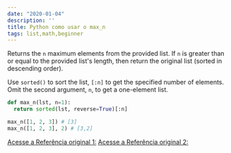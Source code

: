 ```yaml
---
date: "2020-01-04"
description: ''
title: Python como usar o max_n
tags: list,math,beginner
---
```


Returns the `n` maximum elements from the provided list. 
If `n` is greater than or equal to the provided list's length, then return the original list (sorted in descending order).

Use `sorted()` to sort the list, `[:n]` to get the specified number of elements.
Omit the second argument, `n`, to get a one-element list.

```py
def max_n(lst, n=1):
  return sorted(lst, reverse=True)[:n]
```

```py
max_n([1, 2, 3]) # [3]
max_n([1, 2, 3], 2) # [3,2]
```

[Acesse a Referência original 1:](https://www.pythonsheets.com/)
[Acesse a Referência original 2:](https://www.pythoncheatsheet.org/)
